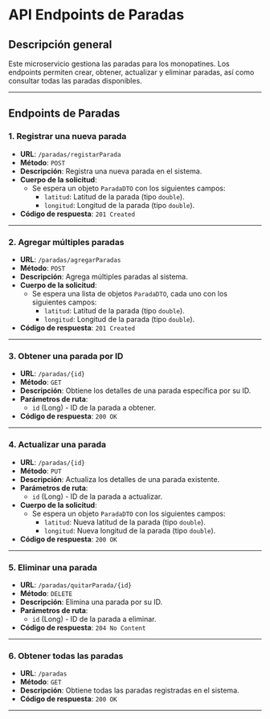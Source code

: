 # API Endpoints de Paradas

## Descripción general
Este microservicio gestiona las paradas para los monopatines. Los endpoints permiten crear, obtener, actualizar y eliminar paradas, así como consultar todas las paradas disponibles.

---

## Endpoints de Paradas

### 1. Registrar una nueva parada
- **URL**: `/paradas/registarParada`
- **Método**: `POST`
- **Descripción**: Registra una nueva parada en el sistema.
- **Cuerpo de la solicitud**:
    - Se espera un objeto `ParadaDTO` con los siguientes campos:
        - `latitud`: Latitud de la parada (tipo `double`).
        - `longitud`: Longitud de la parada (tipo `double`).
- **Código de respuesta**: `201 Created`

---

### 2. Agregar múltiples paradas
- **URL**: `/paradas/agregarParadas`
- **Método**: `POST`
- **Descripción**: Agrega múltiples paradas al sistema.
- **Cuerpo de la solicitud**:
    - Se espera una lista de objetos `ParadaDTO`, cada uno con los siguientes campos:
        - `latitud`: Latitud de la parada (tipo `double`).
        - `longitud`: Longitud de la parada (tipo `double`).
- **Código de respuesta**: `201 Created`

---

### 3. Obtener una parada por ID
- **URL**: `/paradas/{id}`
- **Método**: `GET`
- **Descripción**: Obtiene los detalles de una parada específica por su ID.
- **Parámetros de ruta**:
    - `id` (Long) - ID de la parada a obtener.
- **Código de respuesta**: `200 OK`

---

### 4. Actualizar una parada
- **URL**: `/paradas/{id}`
- **Método**: `PUT`
- **Descripción**: Actualiza los detalles de una parada existente.
- **Parámetros de ruta**:
    - `id` (Long) - ID de la parada a actualizar.
- **Cuerpo de la solicitud**:
    - Se espera un objeto `ParadaDTO` con los siguientes campos:
        - `latitud`: Nueva latitud de la parada (tipo `double`).
        - `longitud`: Nueva longitud de la parada (tipo `double`).
- **Código de respuesta**: `200 OK`

---

### 5. Eliminar una parada
- **URL**: `/paradas/quitarParada/{id}`
- **Método**: `DELETE`
- **Descripción**: Elimina una parada por su ID.
- **Parámetros de ruta**:
    - `id` (Long) - ID de la parada a eliminar.
- **Código de respuesta**: `204 No Content`

---

### 6. Obtener todas las paradas
- **URL**: `/paradas`
- **Método**: `GET`
- **Descripción**: Obtiene todas las paradas registradas en el sistema.
- **Código de respuesta**: `200 OK`

---
